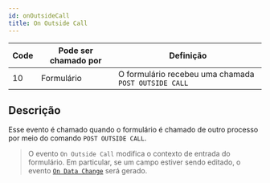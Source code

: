 ```yaml
---
id: onOutsideCall
title: On Outside Call
---
```


| Code | Pode ser chamado por | Definição                                            |
| ---- | -------------------- | ---------------------------------------------------- |
| 10   | Formulário           | O formulário recebeu uma chamada `POST OUTSIDE CALL` |

## Descrição

Esse evento é chamado quando o formulário é chamado de outro processo por meio do comando `POST OUTSIDE CALL`.

> O evento `On Outside Call` modifica o contexto de entrada do formulário. Em particular, se um campo estiver sendo editado, o evento [`On Data Change`](onDataChange.md) será gerado.

